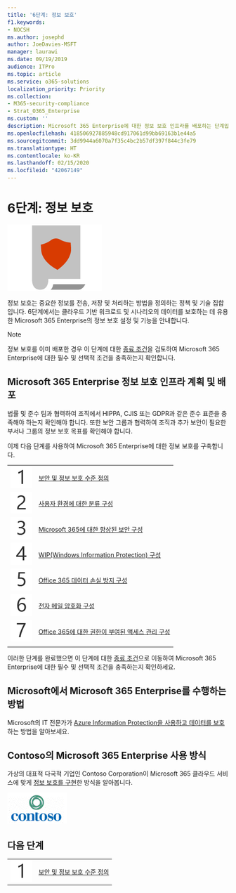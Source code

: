 ```yaml
---
title: '6단계: 정보 보호'
f1.keywords:
- NOCSH
ms.author: josephd
author: JoeDavies-MSFT
manager: laurawi
ms.date: 09/19/2019
audience: ITPro
ms.topic: article
ms.service: o365-solutions
localization_priority: Priority
ms.collection:
- M365-security-compliance
- Strat_O365_Enterprise
ms.custom: ''
description: Microsoft 365 Enterprise에 대한 정보 보호 인프라를 배포하는 단계입니다.
ms.openlocfilehash: 418506927885948cd917061d99bb69163b1e44a5
ms.sourcegitcommit: 3dd9944a6070a7f35c4bc2b57df397f844c3fe79
ms.translationtype: HT
ms.contentlocale: ko-KR
ms.lasthandoff: 02/15/2020
ms.locfileid: "42067149"
---
```

# <a name="phase-6-information-protection"></a>6단계: 정보 보호

![6단계: 정보 보호](../media/deploy-foundation-infrastructure/infoprotection_icon.png)

정보 보호는 중요한 정보를 전송, 저장 및 처리하는 방법을 정의하는 정책 및 기술 집합입니다. 6단계에서는 클라우드 기반 워크로드 및 시나리오의 데이터를 보호하는 데 유용한 Microsoft 365 Enterprise의 정보 보호 설정 및 기능을 안내합니다.

>[!Note]
>정보 보호를 이미 배포한 경우 이 단계에 대한 [종료 조건](infoprotect-exit-criteria.md)을 검토하여 Microsoft 365 Enterprise에 대한 필수 및 선택적 조건을 충족하는지 확인합니다.
>

## <a name="plan-and-deploy-your-microsoft-365-enterprise-information-protection-infrastructure"></a>Microsoft 365 Enterprise 정보 보호 인프라 계획 및 배포 

법률 및 준수 팀과 협력하여 조직에서 HIPPA, CJIS 또는 GDPR과 같은 준수 표준을 충족해야 하는지 확인해야 합니다. 또한 보안 그룹과 협력하여 조직과 추가 보안이 필요한 부서나 그룹의 정보 보호 목표를 확인해야 합니다.

이제 다음 단계를 사용하여 Microsoft 365 Enterprise에 대한 정보 보호를 구축합니다.

|||
|:-------|:-----|
|![1단계](../media/stepnumbers/Step1.png)|[보안 및 정보 보호 수준 정의](infoprotect-define-sec-infoprotect-levels.md)|
|![2단계](../media/stepnumbers/Step2.png)|[사용자 환경에 대한 분류 구성](infoprotect-configure-classification.md)|
|![3단계](../media/stepnumbers/Step3.png)|[Microsoft 365에 대한 향상된 보안 구성](infoprotect-configure-increased-security-office-365.md)|
|![4단계](../media/stepnumbers/Step4.png)|[WIP(Windows Information Protection) 구성](infoprotect-deploy-windows-information-protection.md)|
|![5단계](../media/stepnumbers/Step5.png)|[Office 365 데이터 손실 방지 구성](infoprotect-data-loss-prevention.md)|
|![6단계](../media/stepnumbers/Step6.png)|[전자 메일 암호화 구성](infoprotect-email-encryption.md)|
|![7단계](../media/stepnumbers/Step7.png)|[Office 365에 대한 권한이 부여된 액세스 관리 구성](infoprotect-configure-privileged-access-management.md)|
|||

이러한 단계를 완료했으면 이 단계에 대한 [종료 조건](infoprotect-exit-criteria.md)으로 이동하여 Microsoft 365 Enterprise에 대한 필수 및 선택적 조건을 충족하는지 확인하세요.

## <a name="how-microsoft-does-microsoft-365-enterprise"></a>Microsoft에서 Microsoft 365 Enterprise를 수행하는 방법

Microsoft의 IT 전문가가 [Azure Information Protection을 사용하고 데이터를 보호](https://www.microsoft.com/itshowcase/deploying-and-managing-microsoft-365#primaryR9)하는 방법을 알아보세요.

## <a name="how-contoso-did-microsoft-365-enterprise"></a>Contoso의 Microsoft 365 Enterprise 사용 방식

가상의 대표적 다국적 기업인 Contoso Corporation이 Microsoft 365 클라우드 서비스에 맞게 [정보 보호를 구현](contoso-info-protect.md)한 방식을 알아봅니다.

![Contoso Corporation](../media/contoso-overview/contoso-icon.png)

## <a name="next-step"></a>다음 단계

|||
|:-------|:-----|
|![1단계](../media/stepnumbers/Step1.png)|[보안 및 정보 보호 수준 정의](infoprotect-define-sec-infoprotect-levels.md)|

